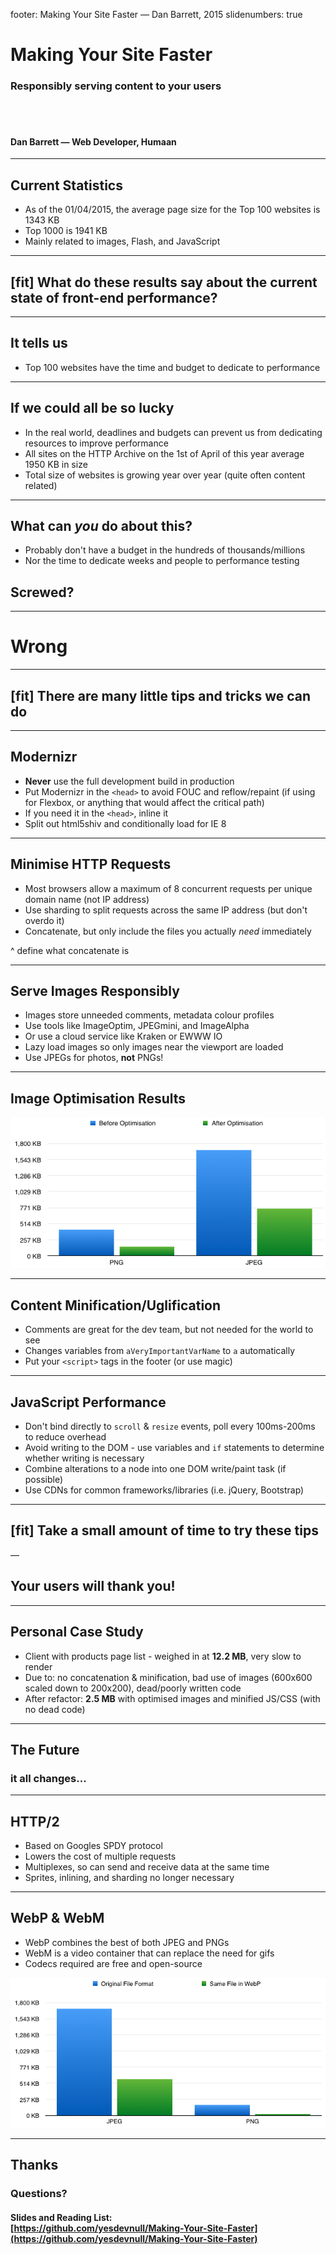 footer: Making Your Site Faster — Dan Barrett, 2015
slidenumbers: true
# Making Your Site Faster
### Responsibly serving content to your users

#### <br /><br /><br />Dan Barrett — Web Developer, Humaan

---

## Current Statistics
- As of the 01/04/2015, the average page size for the Top 100 websites is 1343 KB
- Top 1000 is 1941 KB
- Mainly related to images, Flash, and JavaScript

---

## [fit] What do these results say about the current state of front-end performance?

---

## It tells us
- Top 100 websites have the time and budget to dedicate to performance

---

## If we could all be so lucky

- In the real world, deadlines and budgets can prevent us from dedicating resources to improve performance
- All sites on the HTTP Archive on the 1st of April of this year average 1950 KB in size
- Total size of websites is growing year over year (quite often content related)

<!-- maybe a graph for sizes over the years -->

---

## What can _you_ do about this?

- Probably don't have a budget in the hundreds of thousands/millions
- Nor the time to dedicate weeks and people to performance testing

## Screwed?

---

# **Wrong**

---

## [fit] There are many little tips and tricks we can do

---

## Modernizr
- **Never** use the full development build in production
- Put Modernizr in the `<head>` to avoid FOUC and reflow/repaint (if using for Flexbox, or anything that would affect the critical path)
- If you need it in the `<head>`, inline it
- Split out html5shiv and conditionally load for IE 8

---

## Minimise HTTP Requests
- Most browsers allow a maximum of 8 concurrent requests per unique domain name (not IP address)
- Use sharding to split requests across the same IP address (but don't overdo it)
- Concatenate, but only include the files you actually _need_ immediately

^ define what concatenate is

<!-- show chart of browser files being downloaded -->

---

## Serve Images Responsibly

- Images store unneeded comments, metadata colour profiles
- Use tools like ImageOptim, JPEGmini, and ImageAlpha
- Or use a cloud service like Kraken or EWWW IO
- Lazy load images so only images near the viewport are loaded
- Use JPEGs for photos, **not** PNGs!

---

## Image Optimisation Results

![inline](images/img_graph.png)

---

## Content Minification/Uglification

- Comments are great for the dev team, but not needed for the world to see
- Changes variables from `aVeryImportantVarName` to `a` automatically
- Put your `<script>` tags in the footer (or use magic)

---

## JavaScript Performance

- Don't bind directly to `scroll` & `resize` events, poll every 100ms-200ms to reduce overhead
- Avoid writing to the DOM - use variables and `if` statements to determine whether writing is necessary
- Combine alterations to a node into one DOM write/paint task (if possible)
- Use CDNs for common frameworks/libraries (i.e. jQuery, Bootstrap)

---

## [fit] Take a small amount of time to try these tips

—

## Your users will thank you!

---

## Personal Case Study

- Client with products page list - weighed in at **12.2 MB**, very slow to render
- Due to: no concatenation & minification, bad use of images (600x600 scaled down to 200x200), dead/poorly written code
- After refactor: **2.5 MB** with optimised images and minified JS/CSS (with no dead code)

---

## The Future

### it all changes...

---

## HTTP/2

- Based on Googles SPDY protocol
- Lowers the cost of multiple requests
- Multiplexes, so can send and receive data at the same time
- Sprites, inlining, and sharding no longer necessary

---

## WebP & WebM

- WebP combines the best of both JPEG and PNGs
- WebM is a video container that can replace the need for gifs
- Codecs required are free and open-source

![inline](images/webp_graph.png)

---

## Thanks

### Questions?

#### Slides and Reading List:<br />[https://github.com/yesdevnull/Making-Your-Site-Faster](https://github.com/yesdevnull/Making-Your-Site-Faster)